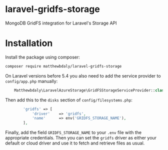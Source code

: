 # laravel-gridfs-storage
MongoDB GridFS integration for Laravel's Storage API

# Installation

Install the package using composer:

```bash
composer require matthewbdaly/laravel-gridfs-storage
```

On Laravel versions before 5.4 you also need to add the service provider to `config/app.php` manually:

```php
    Matthewbdaly\LaravelAzureStorage\GridFSStorageServiceProvider::class,
```

Then add this to the `disks` section of `config/filesystems.php`:

```php
        'gridfs' => [
            'driver'    => 'gridfs',
            'name'      => env('GRIDFS_STORAGE_NAME'),
        ],
```

Finally, add the field `GRIDFS_STORAGE_NAME` to your `.env` file with the appropriate credentials. Then you can set the `gridfs` driver as either your default or cloud driver and use it to fetch and retrieve files as usual.
